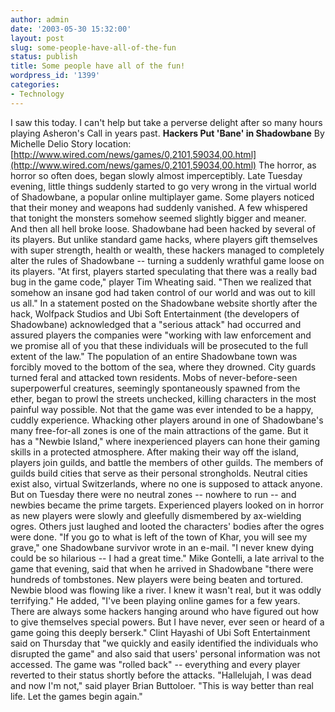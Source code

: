 ```yaml
---
author: admin
date: '2003-05-30 15:32:00'
layout: post
slug: some-people-have-all-of-the-fun
status: publish
title: Some people have all of the fun!
wordpress_id: '1399'
categories:
- Technology
---
```


I saw this today. I can't help but take a perverse delight after so many
hours playing Asheron's Call in years past. **Hackers Put 'Bane' in
Shadowbane** By Michelle Delio Story location:
[http://www.wired.com/news/games/0,2101,59034,00.html](http://www.wired.com/news/games/0,2101,59034,00.html)
The horror, as horror so often does, began slowly almost imperceptibly.
Late Tuesday evening, little things suddenly started to go very wrong in
the virtual world of Shadowbane, a popular online multiplayer game. Some
players noticed that their money and weapons had suddenly vanished. A
few whispered that tonight the monsters somehow seemed slightly bigger
and meaner. And then all hell broke loose. Shadowbane had been hacked by
several of its players. But unlike standard game hacks, where players
gift themselves with super strength, health or wealth, these hackers
managed to completely alter the rules of Shadowbane -- turning a
suddenly wrathful game loose on its players. "At first, players started
speculating that there was a really bad bug in the game code," player
Tim Wheating said. "Then we realized that somehow an insane god had
taken control of our world and was out to kill us all." In a statement
posted on the Shadowbane website shortly after the hack, Wolfpack
Studios and Ubi Soft Entertainment (the developers of Shadowbane)
acknowledged that a "serious attack" had occurred and assured players
the companies were "working with law enforcement and we promise all of
you that these individuals will be prosecuted to the full extent of the
law." The population of an entire Shadowbane town was forcibly moved to
the bottom of the sea, where they drowned. City guards turned feral and
attacked town residents. Mobs of never-before-seen superpowerful
creatures, seemingly spontaneously spawned from the ether, began to
prowl the streets unchecked, killing characters in the most painful way
possible. Not that the game was ever intended to be a happy, cuddly
experience. Whacking other players around in one of Shadowbane's many
free-for-all zones is one of the main attractions of the game. But it
has a "Newbie Island," where inexperienced players can hone their gaming
skills in a protected atmosphere. After making their way off the island,
players join guilds, and battle the members of other guilds. The members
of guilds build cities that serve as their personal strongholds. Neutral
cities exist also, virtual Switzerlands, where no one is supposed to
attack anyone. But on Tuesday there were no neutral zones -- nowhere to
run -- and newbies became the prime targets. Experienced players looked
on in horror as new players were slowly and gleefully dismembered by
ax-wielding ogres. Others just laughed and looted the characters' bodies
after the ogres were done. "If you go to what is left of the town of
Khar, you will see my grave," one Shadowbane survivor wrote in an
e-mail. "I never knew dying could be so hilarious -- I had a great
time." Mike Gontelli, a late arrival to the game that evening, said that
when he arrived in Shadowbane "there were hundreds of tombstones. New
players were being beaten and tortured. Newbie blood was flowing like a
river. I knew it wasn't real, but it was oddly terrifying." He added,
"I've been playing online games for a few years. There are always some
hackers hanging around who have figured out how to give themselves
special powers. But I have never, ever seen or heard of a game going
this deeply berserk." Clint Hayashi of Ubi Soft Entertainment said on
Thursday that "we quickly and easily identified the individuals who
disrupted the game" and also said that users' personal information was
not accessed. The game was "rolled back" -- everything and every player
reverted to their status shortly before the attacks. "Hallelujah, I was
dead and now I'm not," said player Brian Buttoloer. "This is way better
than real life. Let the games begin again."

